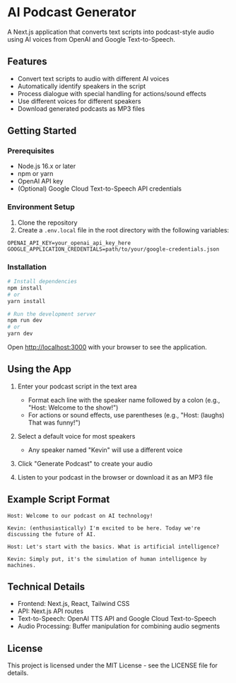 # AI Podcast Generator

A Next.js application that converts text scripts into podcast-style audio using AI voices from OpenAI and Google Text-to-Speech.

## Features

- Convert text scripts to audio with different AI voices
- Automatically identify speakers in the script
- Process dialogue with special handling for actions/sound effects
- Use different voices for different speakers
- Download generated podcasts as MP3 files

## Getting Started

### Prerequisites

- Node.js 16.x or later
- npm or yarn
- OpenAI API key
- (Optional) Google Cloud Text-to-Speech API credentials

### Environment Setup

1. Clone the repository
2. Create a `.env.local` file in the root directory with the following variables:

```
OPENAI_API_KEY=your_openai_api_key_here
GOOGLE_APPLICATION_CREDENTIALS=path/to/your/google-credentials.json
```

### Installation

```bash
# Install dependencies
npm install
# or
yarn install

# Run the development server
npm run dev
# or
yarn dev
```

Open [http://localhost:3000](http://localhost:3000) with your browser to see the application.

## Using the App

1. Enter your podcast script in the text area
   - Format each line with the speaker name followed by a colon (e.g., "Host: Welcome to the show!")
   - For actions or sound effects, use parentheses (e.g., "Host: (laughs) That was funny!")

2. Select a default voice for most speakers
   - Any speaker named "Kevin" will use a different voice

3. Click "Generate Podcast" to create your audio

4. Listen to your podcast in the browser or download it as an MP3 file

## Example Script Format

```
Host: Welcome to our podcast on AI technology!

Kevin: (enthusiastically) I'm excited to be here. Today we're discussing the future of AI.

Host: Let's start with the basics. What is artificial intelligence?

Kevin: Simply put, it's the simulation of human intelligence by machines.
```

## Technical Details

- Frontend: Next.js, React, Tailwind CSS
- API: Next.js API routes
- Text-to-Speech: OpenAI TTS API and Google Cloud Text-to-Speech
- Audio Processing: Buffer manipulation for combining audio segments

## License

This project is licensed under the MIT License - see the LICENSE file for details.
